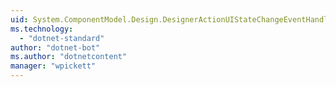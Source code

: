 ```yaml
---
uid: System.ComponentModel.Design.DesignerActionUIStateChangeEventHandler
ms.technology: 
  - "dotnet-standard"
author: "dotnet-bot"
ms.author: "dotnetcontent"
manager: "wpickett"
---
```

